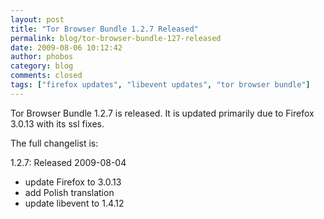 ```yaml
---
layout: post
title: "Tor Browser Bundle 1.2.7 Released"
permalink: blog/tor-browser-bundle-127-released
date: 2009-08-06 10:12:42
author: phobos
category: blog
comments: closed
tags: ["firefox updates", "libevent updates", "tor browser bundle"]
---
```


Tor Browser Bundle 1.2.7 is released. It is updated primarily due to Firefox 3.0.13 with its ssl fixes.

The full changelist is:

1.2.7: Released 2009-08-04

-   update Firefox to 3.0.13
-   add Polish translation
-   update libevent to 1.4.12

